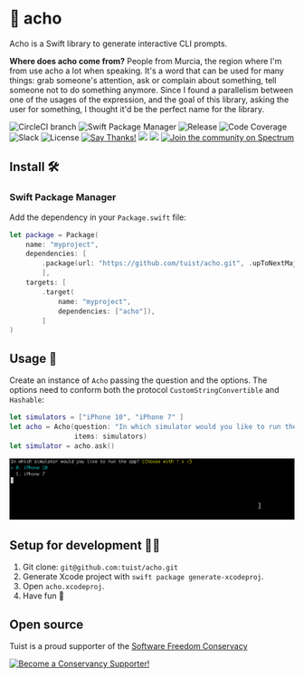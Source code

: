 # 🍋 acho

Acho is a Swift library to generate interactive CLI prompts.

**Where does acho come from?** People from Murcia, the region where I'm from use acho a lot when speaking. It's a word that can be used for many things: grab someone's attention, ask or complain about something, tell someone not to do something anymore. Since I found a parallelism between one of the usages of the expression, and the goal of this library, asking the user for something, I thought it'd be the perfect name for the library.

![CircleCI branch](https://img.shields.io/circleci/project/github/tuist/acho/master.svg)
![Swift Package Manager](https://img.shields.io/badge/swift%20package%20manager-compatible-brightgreen.svg)
![Release](https://img.shields.io/github/release/tuist/acho.svg)
![Code Coverage](https://codecov.io/gh/xcodeswift/xcproj/branch/master/graph/badge.svg)
![Slack](http://slack.tuist.io/badge.svg)
![License](https://img.shields.io/badge/License-MIT-yellow.svg)
[![Say Thanks!](https://img.shields.io/badge/Say%20Thanks-!-1EAEDB.svg)](https://saythanks.io/to/pepibumur)
<img src="https://opencollective.com/tuistapp/tiers/backer/badge.svg?label=backer&color=brightgreen" />
<img src="https://opencollective.com/tuistapp/tiers/sponsor/badge.svg?label=sponsor&color=brightgreen" />
[![Join the community on Spectrum](https://withspectrum.github.io/badge/badge.svg)](https://spectrum.chat/tuist)

## Install 🛠

### Swift Package Manager

Add the dependency in your `Package.swift` file:

```swift
let package = Package(
    name: "myproject",
    dependencies: [
        .package(url: "https://github.com/tuist/acho.git", .upToNextMajor(from: "6.2.0")),
        ],
    targets: [
        .target(
            name: "myproject",
            dependencies: ["acho"]),
        ]
)
```

## Usage 🚀

Create an instance of `Acho` passing the question and the options. The options need to conform both the protocol `CustomStringConvertible` and `Hashable`:

```swift
let simulators = ["iPhone 10", "iPhone 7" ]
let acho = Acho(question: "In which simulator would you like to run the app?",
                items: simulators)
let simulator = acho.ask()
```

![gif](assets/acho.gif)

## Setup for development 👩‍💻

1.  Git clone: `git@github.com:tuist/acho.git`
2.  Generate Xcode project with `swift package generate-xcodeproj`.
3.  Open `acho.xcodeproj`.
4.  Have fun 🤖

## Open source

Tuist is a proud supporter of the [Software Freedom Conservacy](https://sfconservancy.org/)

<a href="https://sfconservancy.org/supporter/"><img src="https://sfconservancy.org/img/supporter-badge.png" width="194" height="90" alt="Become a Conservancy Supporter!" border="0"/></a>
